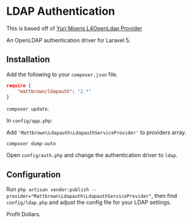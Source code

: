 # LDAP Authentication #
This is based off of [Yuri Moens L4OpenLdap Provider](https://github.com/yuri-moens/l4-openldap)

An OpenLDAP authentication driver for Laravel 5.

## Installation

Add the following to your `composer.json` file.

```json
require {
	"mattbrown/ldapauth": "2.*"
}
```

`composer update`.

In `config/app.php`:

Add `'Mattbrown\Ldapauth\LdapauthServiceProvider'` to providers array.

`composer dump-auto`

Open `config/auth.php` and change the authentication driver to `ldap`.


## Configuration

Run `php artisan vendor:publish --provider="Mattbrown\Ldapauth\LdapauthServiceProvider"`, then find `config/ldap.php` and adjust the config file for your LDAP settings.

Profit Dollars.
